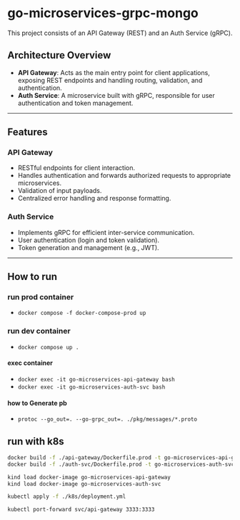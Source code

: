 # go-microservices-grpc-mongo

This project consists of an API Gateway (REST) and an Auth Service (gRPC).

## Architecture Overview

- **API Gateway**: Acts as the main entry point for client applications, exposing REST endpoints and handling routing, validation, and authentication.
- **Auth Service**: A microservice built with gRPC, responsible for user authentication and token management.

---

## Features

### API Gateway

- RESTful endpoints for client interaction.
- Handles authentication and forwards authorized requests to appropriate microservices.
- Validation of input payloads.
- Centralized error handling and response formatting.

### Auth Service

- Implements gRPC for efficient inter-service communication.
- User authentication (login and token validation).
- Token generation and management (e.g., JWT).

---

## How to run

### run prod container

- `docker compose -f docker-compose-prod up`

### run dev container

- `docker compose up .`

#### exec container

- `docker exec -it go-microservices-api-gateway bash`
- `docker exec -it go-microservices-auth-svc bash`

#### how to Generate pb

- `protoc --go_out=. --go-grpc_out=. ./pkg/messages/*.proto`

## run with k8s

```bash
docker build -f ./api-gateway/Dockerfile.prod -t go-microservices-api-gateway .
docker build -f ./auth-svc/Dockerfile.prod -t go-microservices-auth-svc .

kind load docker-image go-microservices-api-gateway
kind load docker-image go-microservices-auth-svc

kubectl apply -f ./k8s/deployment.yml

kubectl port-forward svc/api-gateway 3333:3333
```
